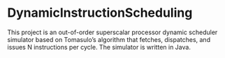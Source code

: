 # DynamicInstructionScheduling
This project is an out-of-order superscalar processor dynamic scheduler simulator based on Tomasulo’s algorithm that fetches, dispatches, and issues N instructions per cycle. The simulator is written in Java.
